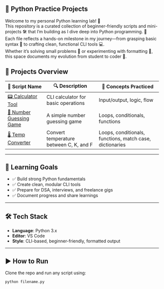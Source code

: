 ## 🐍 Python Practice Projects

Welcome to my personal Python learning lab! 🧪<br>
This repository is a curated collection of beginner-friendly scripts and mini-projects 🛠️ that I’m building as I dive deep into Python programming. 🐍<br>
Each file reflects a hands-on milestone in my journey—from grasping basic syntax 📘 to crafting clean, functional CLI tools 💻.<br>
Whether it’s solving small problems 🧩 or experimenting with formatting 🎨, this space documents my evolution from student to coder 🚀.

## 📘 Projects Overview

| 📝 Script Name       | 🔍 Description                            | 🧠 Concepts Practiced           |
|----------------------|-------------------------------------------|---------------------------------|
| [📟 Calculator Tool](calculator.py)      | CLI calculator for basic operations       | Input/output, logic, flow       |
| [🎯 Number Guessing Game](guess_num.py)       | A simple number guessing game             | Loops, conditionals, functions  |
| [🌡️ Temp Converter](temperature_converter.py)       | Convert temperature between C, K, and F          | Loops, conditionals, functions, match case, dictionaries  |

---

## 🎯 Learning Goals

- ✅ Build strong Python fundamentals  
- ✅ Create clean, modular CLI tools  
- ✅ Prepare for DSA, interviews, and freelance gigs  
- ✅ Document progress and share learnings

---

## 🛠️ Tech Stack

- **Language**: Python 3.x  
- **Editor**: VS Code  
- **Style**: CLI-based, beginner-friendly, formatted output

---

## ▶️ How to Run

Clone the repo and run any script using:

```bash
python filename.py

